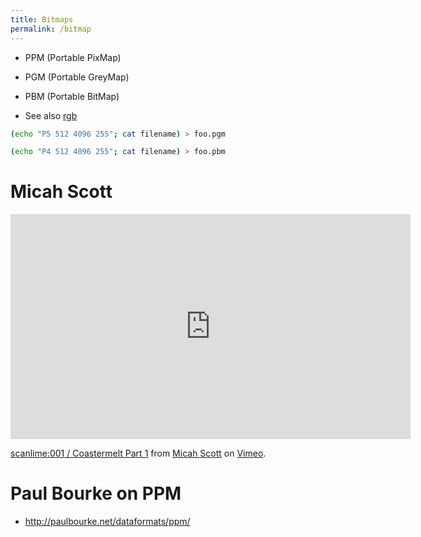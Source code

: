 ```yaml
---
title: Bitmaps
permalink: /bitmap
---
```


* PPM (Portable PixMap)
* PGM (Portable GreyMap)
* PBM (Portable BitMap)

* See also [rgb](rgb)

```bash
(echo "P5 512 4096 255"; cat filename) > foo.pgm
```

```bash
(echo "P4 512 4096 255"; cat filename) > foo.pbm
```

# Micah Scott
<iframe src="https://player.vimeo.com/video/110257380" width="640" height="360" frameborder="0" webkitallowfullscreen mozallowfullscreen allowfullscreen></iframe>
<p><a href="https://vimeo.com/110257380">scanlime:001 / Coastermelt Part 1</a> from <a href="https://vimeo.com/scanlime">Micah Scott</a> on <a href="https://vimeo.com">Vimeo</a>.</p>

# Paul Bourke on PPM
* <http://paulbourke.net/dataformats/ppm/>
